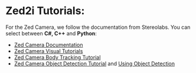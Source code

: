 # Zed2i Tutorials:

For the Zed Camera, we follow the documentation from Stereolabs. You can select between __C#, C++__ and __Python__:

* [Zed Camera Documentation](https://www.stereolabs.com/docs/)
* [Zed Camera Visual Tutorials](https://www.stereolabs.com/docs/opencv/python/)
* [Zed Camera Body Tracking Tutorial](https://github.com/stereolabs/zed-examples/tree/master/body%20tracking/python)
* [Zed Camera Object Detection Tutorial](https://www.stereolabs.com/docs/object-detection/) and [Using Object Detection](https://www.stereolabs.com/docs/object-detection/using-object-detection/)